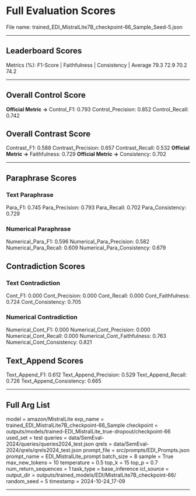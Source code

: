 # Full Evaluation Scores

File name: trained_EDI_MistralLite7B_checkpoint-66_Sample_Seed-5.json


---

## Leaderboard Scores

Metrics (%): F1-Score | Faithfulness | Consistency | Average
                79.3        72.9          70.2        74.2

---

## Overall Control Score

**Official Metric ->** Control_F1: 0.793
Control_Precision: 0.852
Control_Recall: 0.742

## Overall Contrast Score

Contrast_F1: 0.588
Contrast_Precision: 0.657
Contrast_Recall: 0.532
**Official Metric ->** Faithfulness: 0.729
**Official Metric ->** Consistency: 0.702

---


## Paraphrase Scores


### Text Paraphrase

Para_F1: 0.745
Para_Precision: 0.793
Para_Recall: 0.702
Para_Consistency: 0.729


### Numerical Paraphrase

Numerical_Para_F1: 0.596
Numerical_Para_Precision: 0.582
Numerical_Para_Recall: 0.609
Numerical_Para_Consistency: 0.679


## Contradiction Scores


### Text Contradiction

Cont_F1: 0.000
Cont_Precision: 0.000
Cont_Recall: 0.000
Cont_Faithfulness: 0.724
Cont_Consistency: 0.705


### Numerical Contradiction

Numerical_Cont_F1: 0.000
Numerical_Cont_Precision: 0.000
Numerical_Cont_Recall: 0.000
Numerical_Cont_Faithfulness: 0.763
Numerical_Cont_Consistency: 0.821


## Text_Append Scores

Text_Append_F1: 0.612
Text_Append_Precision: 0.529
Text_Append_Recall: 0.726
Text_Append_Consistency: 0.665

---

## Full Arg List

model = amazon/MistralLite
exp_name = trained_EDI_MistralLite7B_checkpoint-66_Sample
checkpoint = outputs/models/trained-EDI_MistralLite_true-dropout/checkpoint-66
used_set = test
queries = data/SemEval-2024/queries/queries2024_test.json
qrels = data/SemEval-2024/qrels/qrels2024_test.json
prompt_file = src/prompts/EDI_Prompts.json
prompt_name = EDI_MistralLite_prompt
batch_size = 8
sample = True
max_new_tokens = 10
temperature = 0.5
top_k = 15
top_p = 0.7
num_return_sequences = 1
task_type = base_inference
icl_source = 
output_dir = outputs/trained_models/EDI/MistralLite7B_checkpoint-66/
random_seed = 5
timestamp = 2024-10-24_17-09

---

